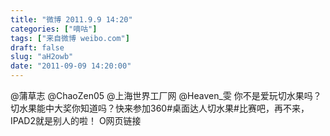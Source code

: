 ```yaml
---
title: "微博 2011.9.9 14:20"
categories: ["嘀咕"]
tags: ["来自微博 weibo.com"]
draft: false
slug: "aH2owb"
date: "2011-09-09 14:20:00"
---
```


<p>@蒲草志 @ChaoZen05 @上海世界工厂网 @Heaven_雯 你不是爱玩切水果吗？切水果能中大奖你知道吗？快来参加360#桌面达人切水果#比赛吧，再不来，IPAD2就是别人的啦！ O网页链接 ​​​​</p>

